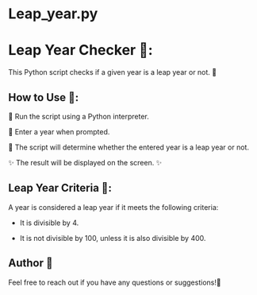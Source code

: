 # Leap_year.py

# Leap Year Checker 📅:

This Python script checks if a given year is a leap year or not. :date:

## How to Use 🚀:

 🐍 Run the script using a Python interpreter.
 
📝 Enter a year when prompted.
 
🔄 The script will determine whether the entered year is a leap year or not.

✨ The result will be displayed on the screen. :sparkles:

## Leap Year Criteria 📅:

A year is considered a leap year if it meets the following criteria:

- It is divisible by 4.
 
- It is not divisible by 100, unless it is also divisible by 400.

## Author 👋

Feel free to reach out if you have any questions or suggestions!📧
